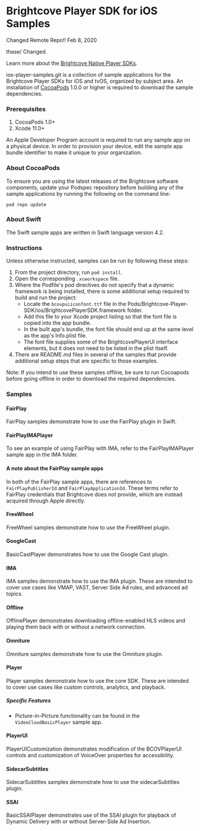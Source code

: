 Brightcove Player SDK for iOS Samples
=====================================
Changed Remote Repo!! Feb  8, 2020

thase/ Changed.

Learn more about the [Brightcove Native Player SDKs](https://support.brightcove.com/brightcove-native-player-sdks).

ios-player-samples.git is a collection of sample applications for the Brightcove Player SDKs for iOS and tvOS, organized by subject area. An installation of [CocoaPods][cocoapods] 1.0.0 or higher is required to download the sample dependencies.

### Prerequisites

1. CocoaPods 1.0+
1. Xcode 11.0+

An Apple Developer Program account is required to run any sample app on a physical device. In order to provision your device, edit the sample app bundle identifier to make it unique to your organization.

### About CocoaPods

To ensure you are using the latest releases of the Brightcove software components, update your Podspec repository before building any of the sample applications by running the following on the command line:

```
pod repo update
```

### About Swift

The Swift sample apps are written in Swift language version 4.2.

### Instructions

Unless otherwise instructed, samples can be run by following these steps:

1. From the project directory, run `pod install`.
1. Open the corresponding `.xcworkspace` file.
1. Where the Podfile's pod directives do not specify that a dynamic framework is being installed, there is some additional setup required to build and run the project:
    - Locate the `bcovpuiiconfont.ttf` file in the Pods/Brightcove-Player-SDK/ios/BrightcovePlayerSDK.framework folder.
    - Add this file to your Xcode project listing so that the font file is copied into the app bundle.
    - In the built app's bundle, the font file should end up at the same level as the app's Info.plist file.
    - The font file supplies some of the BrightcovePlayerUI interface elements, but it does not need to be listed in the plist itself.
1. There are README.md files in several of the samples that provide additional setup steps that are specific to those examples.

Note: If you intend to use these samples offline, be sure to run Cocoapods before going offline in order to download the required dependencies.

### Samples

#### FairPlay

FairPlay samples demonstrate how to use the FairPlay plugin in Swift.

#### FairPlayIMAPlayer
To see an example of using FairPlay with IMA, refer to the FairPlayIMAPlayer sample app in the IMA folder.

#### A note about the FairPlay sample apps
In both of the FairPlay sample apps, there are references to `FairPlayPublisherId` and `FairPlayApplicationId`. These terms refer to FairPlay credentials that Brightcove does not provide, which are instead acquired through Apple directly.

#### FreeWheel

FreeWheel samples demonstrate how to use the FreeWheel plugin.

#### GoogleCast

BasicCastPlayer demonstrates how to use the Google Cast plugin.

#### IMA

IMA samples demonstrate how to use the IMA plugin. These are intended to cover use cases like VMAP, VAST, Server Side Ad rules, and advanced ad topics.

#### Offline

OfflinePlayer demonstrates downloading offline-enabled HLS videos and playing them back with or without a network connection.

#### Omniture

Omniture samples demonstrate how to use the Omniture plugin.

#### Player

Player samples demonstrate how to use the core SDK. These are intended to cover use cases like custom controls, analytics, and playback.

##### Specific Features

- Picture-in-Picture functionality can be found in the `VideoCloudBasicPlayer` sample app. 

#### PlayerUI

PlayerUICustomization demonstrates modification of the BCOVPlayerUI controls and customization of VoiceOver properties for accessibility. 

#### SidecarSubtitles

SidecarSubtitles samples demonstrate how to use the sidecarSubtitles plugin.

#### SSAI

BasicSSAIPlayer demonstrates use of the SSAI plugin for playback of Dynamic Delivery with or without Server-Side Ad Insertion.

[cocoapods]: http://www.cocoapods.org
